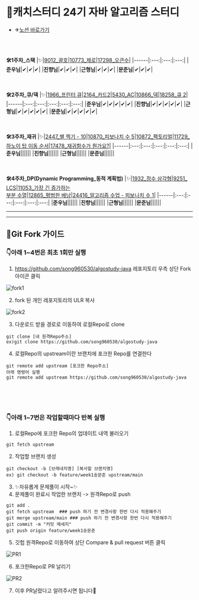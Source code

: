 # 📝캐치스터디 24기 자바 알고리즘 스터디

- ✈[노션 바로가기](https://www.notion.so/f803326c5a534df9a86cf15ea6028554)
<br>  
<br>  

**🛠1주차_스택**
|✨|[9012_괄호](https://www.acmicpc.net/problem/9012)|[10773_제로](https://www.acmicpc.net/problem/10773)|[17298_오큰수](https://www.acmicpc.net/problem/17298)|
|------|:---:|:---:|:---:|
|**준우님**|✔|✔|✔|
|**진향님**|✔|✔|✔|
|**근형님**|✔|✔|✔|
|**문준님**|✔|✔|✔|
<br>  
<br>  

**🛠2주차_큐/덱**
|✨|[1966_프린터 큐](https://www.acmicpc.net/problem/1966)|[2164_카드2](https://www.acmicpc.net/problem/2164)|[5430_AC](https://www.acmicpc.net/problem/5430)|[10866_덱](https://www.acmicpc.net/problem/10866)|[18258_큐 2](https://www.acmicpc.net/problem/18258)|
|------|:---:|:---:|:---:|:---:|:---:|
|**준우님**|✔|✔|✔|✔|✔|
|**진향님**|✔|✔|✔|✔|✔|
|**근형님**|✔|✔|✔|✔|✔|
|**문준님**|✔|✔|✔|✔|✔|
<br>  
<br>  

**🛠3주차_재귀**
|✨|[2447_별 찍기 - 10](https://www.acmicpc.net/problem/2447)|[10870_피보나치 수 5](https://www.acmicpc.net/problem/10870)|[10872_팩토리얼](https://www.acmicpc.net/problem/10872)|[11729_하노이 탑 이동 순서](https://www.acmicpc.net/problem/11729)|[17478_재귀함수가 뭔가요?](https://www.acmicpc.net/problem/17478)|
|------|:---:|:---:|:---:|:---:|:---:|
|**준우님**||||||
|**진향님**||||||
|**근형님**||||||
|**문준님**||||||
<br>  
<br>  

**🛠4주차_DP(Dynamic Programming_동적 계획법)**
|✨|[1932_정수 삼각형](https://www.acmicpc.net/problem/1932)|[9251_	LCS](https://www.acmicpc.net/problem/9251)|[11053_가장 긴 증가하는<br> 부분 수열](https://www.acmicpc.net/problem/11053)|[12865_평범한 배낭](https://www.acmicpc.net/problem/12865)|[24416_알고리즘 수업 - 피보나치 수 1](https://www.acmicpc.net/problem/24416)|
|------|:---:|:---:|:---:|:---:|:---:|
|**준우님**||||||
|**진향님**||||||
|**근형님**||||||
|**문준님**||||||

---------------------------------------------------------------------------------------------------------------------------------------------
---------------------------------------------------------------------------------------------------------------------------------------------

## 🧐Git Fork 가이드


### 👇아래 1~4번은 최초 1회만 실행
1. https://github.com/song960530/algostudy-java 레포지토리 우측 상단 Fork 아이콘 클릭

![fork1](https://user-images.githubusercontent.com/52727315/169644285-b4fcceea-50a5-4e6f-8201-c1f8b014e884.png)

2. fork 된 개인 레포지토리의 ULR 복사

![fork2](https://user-images.githubusercontent.com/52727315/169644319-20b0bc98-b66c-4d1b-9688-7de06936917d.png)

3. 다운로드 받을 경로로 이동하여 로컬Repo로 clone
```
git clone [내 원격Repo주소]
ex)git clone https://github.com/song960530/algostudy-java
```
4. 로컬Repo의 upstream이란 브랜치에 포크한 Repo를 연결한다
```
git remote add upstream [포크한 Repo주소]
아래 명령어 실행
git remote add upstream https://github.com/song960530/algostudy-java
```  
<br>  
<br>  
<br>  

### 👇아래 1~7번은 작업할때마다 반복 실행

1. 로컬Repo에 포크한 Repo의 업데이트 내역 불러오기
```
git fetch upstream
```
2. 작업할 브랜치 생성
```
git checkout -b [브래내치명] [복사할 브랜치명]
ex) git checkout -b feature/week1송문준 upstream/main
```
3. ✨자유롭게 문제풀이 시작~✨
4. 문제풀이 완료시 작업한 브랜치 -> 원격Repo로 push
```
git add .
git fetch upstream  ### push 하기 전 변경사항 한번 다시 적용해주기
git merge upstream/main ### push 하기 전 변경사항 한번 다시 적용해주기
git commit -m "커밋 메세지"
git push origin feature/week1송문준
```
5. 깃헙 원격Repo로 이동하여 상단 Compare & pull request 버튼 클릭

![PR1](https://user-images.githubusercontent.com/52727315/169644557-56557850-fed9-4020-805b-275210efa123.png)

6. 포크한Repo로 PR 날리기

![PR2](https://user-images.githubusercontent.com/52727315/169644623-eec4c01c-3c4d-45a1-badb-8fbcc6277045.png)

7. 이후 PR날렸다고 알려주시면 됩니다👏
